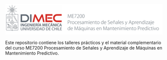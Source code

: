 ![banner](https://github.com/SanParraguez/me7200-signals/blob/main/bin/banner.jpg?raw=true)

Este repositorio contiene los talleres prácticos y el material complementario del curso ME7200 Procesamiento de Señales y Aprendizaje de Máquinas en Mantenimiento Predictivo.
